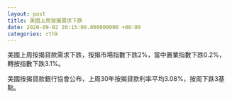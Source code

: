 ```yaml
---
layout: post
title: 美國上周按揭需求下跌
date: 2020-09-02 20:15:09.000000000 +08:00
categories: rthk
---
```


美國上周按揭貸款需求下跌，按揭市場指數下跌2%，當中置業指數下跌0.2%，轉按指數下跌3.1%。

美國按揭貸款銀行協會公布，上周30年按揭貸款利率平均3.08%，按周下跌3基點。
